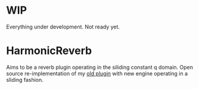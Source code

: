 # WIP
Everything under development. Not ready yet.

# HarmonicReverb
Aims to be a reverb plugin operating in the siliding constant q domain.
Open source re-implementation of my [old plugin](https://www.chromadsp.com/harmonicreverb/) with new engine operating in a sliding fashion.
